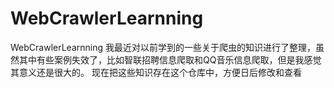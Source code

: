 # WebCrawlerLearnning
WebCrawlerLearnning
我最近对以前学到的一些关于爬虫的知识进行了整理，虽然其中有些案例失效了，比如智联招聘信息爬取和QQ音乐信息爬取，但是我感觉其意义还是很大的。
现在把这些知识存在这个仓库中，方便日后修改和查看
